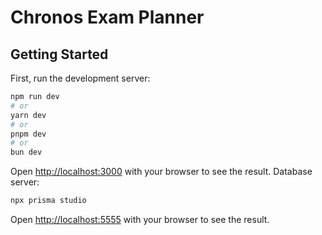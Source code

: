 # Chronos Exam Planner

## Getting Started

First, run the development server:

```bash
npm run dev
# or
yarn dev
# or
pnpm dev
# or
bun dev
```
Open [http://localhost:3000](http://localhost:3000) with your browser to see the result.
Database server:
```bash
npx prisma studio

```
Open [http://localhost:5555](http://localhost:5555/) with your browser to see the result.


